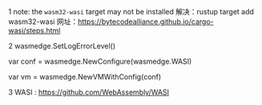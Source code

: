 1
note: the `wasm32-wasi` target may not be installed
解决：rustup target add wasm32-wasi
网址：https://bytecodealliance.github.io/cargo-wasi/steps.html

2
wasmedge.SetLogErrorLevel()

var conf = wasmedge.NewConfigure(wasmedge.WASI)

var vm = wasmedge.NewVMWithConfig(conf)


3
WASI : https://github.com/WebAssembly/WASI
